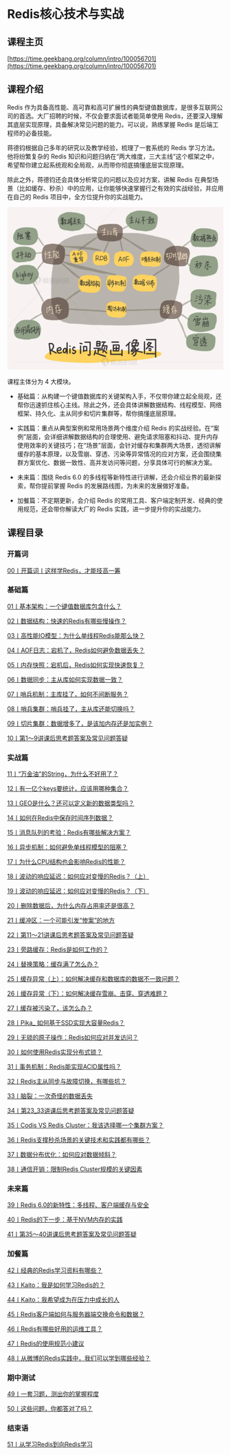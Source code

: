 # Redis核心技术与实战

## 课程主页

[https://time.geekbang.org/column/intro/100056701](https://time.geekbang.org/column/intro/100056701)

## 课程介绍

Redis 作为具备高性能、高可靠和高可扩展性的典型键值数据库，是很多互联网公司的首选。大厂招聘的时候，不仅会要求面试者能简单使用 Redis，还要深入理解其底层实现原理，具备解决常见问题的能力。可以说，熟练掌握 Redis 是后端工程师的必备技能。

蒋德钧根据自己多年的研究以及教学经验，梳理了一套系统的 Redis 学习方法。他将纷繁复杂的 Redis 知识和问题归纳在“两大维度，三大主线”这个框架之中，希望帮你建立起系统观和全局观，从而带你彻底搞懂底层实现原理。

除此之外，蒋德钧还会具体分析常见的问题以及应对方案，讲解 Redis 在典型场景（比如缓存、秒杀）中的应用，让你能够快速掌握行之有效的实战经验，并应用在自己的 Redis 项目中，全方位提升你的实战能力。

![](./images/封面.webp)

课程主体分为 4 大模块。

- 基础篇：从构建一个键值数据库的关键架构入手，不仅带你建立起全局观，还帮你迅速抓住核心主线。除此之外，还会具体讲解数据结构、线程模型、网络框架、持久化、主从同步和切片集群等，帮你搞懂底层原理。

- 实践篇：重点从典型案例和常用场景两个维度介绍 Redis 的实战经验。在“案例”层面，会详细讲解数据结构的合理使用、避免请求阻塞和抖动、提升内存使用效率的关键技巧；在“场景”层面，会针对缓存和集群两大场景，透彻讲解缓存的基本原理，以及雪崩、穿透、污染等异常情况的应对方案，还会围绕集群方案优化、数据一致性、高并发访问等问题，分享具体可行的解决方案。

- 未来篇：围绕 Redis 6.0 的多线程等新特性进行讲解，还会介绍业界的最新探索，帮你提前掌握 Redis 的发展路线图，为未来的发展做好准备。

- 加餐篇：不定期更新，会介绍 Redis 的常用工具、客户端定制开发、经典的使用规范，还会带你解读大厂的 Redis 实践，进一步提升你的实战能力。

## 课程目录

### 开篇词

[00丨开篇词丨这样学Redis，才能技高一筹](/notes/数据库/Redis/Redis核心技术与实战/开篇词/这样学Redis，才能技高一筹)

### 基础篇

[01丨基本架构：一个键值数据库包含什么？](/notes/数据库/Redis/Redis核心技术与实战/基础篇/基本架构：一个键值数据库包含什么？)

[02丨数据结构：快速的Redis有哪些慢操作？](/notes/数据库/Redis/Redis核心技术与实战/基础篇/数据结构：快速的Redis有哪些慢操作？)

[03丨高性能IO模型：为什么单线程Redis能那么快？](/notes/数据库/Redis/Redis核心技术与实战/基础篇/高性能IO模型：为什么单线程Redis能那么快？)

[04丨AOF日志：宕机了，Redis如何避免数据丢失？](/notes/数据库/Redis/Redis核心技术与实战/基础篇/AOF日志：宕机了，Redis如何避免数据丢失？)

[05丨内存快照：宕机后，Redis如何实现快速恢复？](/notes/数据库/Redis/Redis核心技术与实战/基础篇/内存快照：宕机后，Redis如何实现快速恢复？)

[06丨数据同步：主从库如何实现数据一致？](/notes/数据库/Redis/Redis核心技术与实战/基础篇/数据同步：主从库如何实现数据一致？)

[07丨哨兵机制：主库挂了，如何不间断服务？](/notes/数据库/Redis/Redis核心技术与实战/基础篇/哨兵机制：主库挂了，如何不间断服务？)

[08丨哨兵集群：哨兵挂了，主从库还能切换吗？](/notes/数据库/Redis/Redis核心技术与实战/基础篇/哨兵集群：哨兵挂了，主从库还能切换吗？)

[09丨切片集群：数据增多了，是该加内存还是加实例？](/notes/数据库/Redis/Redis核心技术与实战/基础篇/切片集群：数据增多了，是该加内存还是加实例？)

[10丨第1～9讲课后思考题答案及常见问题答疑](/notes/数据库/Redis/Redis核心技术与实战/基础篇/第1～9讲课后思考题答案及常见问题答疑)

### 实战篇

[11丨“万金油”的String，为什么不好用了？](/notes/数据库/Redis/Redis核心技术与实战/实战篇/“万金油”的String，为什么不好用了？)

[12丨有一亿个keys要统计，应该用哪种集合？](/notes/数据库/Redis/Redis核心技术与实战/实战篇/有一亿个keys要统计，应该用哪种集合？)

[13丨GEO是什么？还可以定义新的数据类型吗？](/notes/数据库/Redis/Redis核心技术与实战/实战篇/GEO是什么？还可以定义新的数据类型吗？)

[14丨如何在Redis中保存时间序列数据？](/notes/数据库/Redis/Redis核心技术与实战/实战篇/如何在Redis中保存时间序列数据？)

[15丨消息队列的考验：Redis有哪些解决方案？](/notes/数据库/Redis/Redis核心技术与实战/实战篇/消息队列的考验：Redis有哪些解决方案？)

[16丨异步机制：如何避免单线程模型的阻塞？](/notes/数据库/Redis/Redis核心技术与实战/实战篇/异步机制：如何避免单线程模型的阻塞？)

[17丨为什么CPU结构也会影响Redis的性能？](/notes/数据库/Redis/Redis核心技术与实战/实战篇/为什么CPU结构也会影响Redis的性能？)

[18丨波动的响应延迟：如何应对变慢的Redis？（上）](/notes/数据库/Redis/Redis核心技术与实战/实战篇/波动的响应延迟：如何应对变慢的Redis？上)

[19丨波动的响应延迟：如何应对变慢的Redis？（下）](/notes/数据库/Redis/Redis核心技术与实战/实战篇/波动的响应延迟：如何应对变慢的Redis？（下）)

[20丨删除数据后，为什么内存占用率还是很高？](/notes/数据库/Redis/Redis核心技术与实战/实战篇/删除数据后，为什么内存占用率还是很高？)

[21丨缓冲区：一个可能引发“惨案”的地方](/notes/数据库/Redis/Redis核心技术与实战/实战篇/缓冲区：一个可能引发“惨案”的地方)

[22丨第11～21讲课后思考题答案及常见问题答疑](/notes/数据库/Redis/Redis核心技术与实战/实战篇/第11～21讲课后思考题答案及常见问题答疑)

[23丨旁路缓存：Redis是如何工作的？](/notes/数据库/Redis/Redis核心技术与实战/实战篇/旁路缓存：Redis是如何工作的？)

[24丨替换策略：缓存满了怎么办？](/notes/数据库/Redis/Redis核心技术与实战/实战篇/替换策略：缓存满了怎么办？)

[25丨缓存异常（上）：如何解决缓存和数据库的数据不一致问题？](/notes/数据库/Redis/Redis核心技术与实战/实战篇/缓存异常（上）：如何解决缓存和数据库的数据不一致问题？)

[26丨缓存异常（下）：如何解决缓存雪崩、击穿、穿透难题？](/notes/数据库/Redis/Redis核心技术与实战/实战篇/缓存异常（下）：如何解决缓存雪崩、击穿、穿透难题？)

[27丨缓存被污染了，该怎么办？](/notes/数据库/Redis/Redis核心技术与实战/实战篇/缓存被污染了，该怎么办？)

[28丨Pika_ 如何基于SSD实现大容量Redis？](/notes/数据库/Redis/Redis核心技术与实战/实战篇/Pika_如何基于SSD实现大容量Redis？)

[29丨无锁的原子操作：Redis如何应对并发访问？](/notes/数据库/Redis/Redis核心技术与实战/实战篇/无锁的原子操作：Redis如何应对并发访问？)

[30丨如何使用Redis实现分布式锁？](/notes/数据库/Redis/Redis核心技术与实战/实战篇/如何使用Redis实现分布式锁？)

[31丨事务机制：Redis能实现ACID属性吗？](/notes/数据库/Redis/Redis核心技术与实战/实战篇/事务机制：Redis能实现ACID属性吗？)

[32丨Redis主从同步与故障切换，有哪些坑？](/notes/数据库/Redis/Redis核心技术与实战/实战篇/Redis主从同步与故障切换，有哪些坑？)

[33丨脑裂：一次奇怪的数据丢失](/notes/数据库/Redis/Redis核心技术与实战/实战篇/脑裂：一次奇怪的数据丢失)

[34丨第23_33讲课后思考题答案及常见问题答疑](/notes/数据库/Redis/Redis核心技术与实战/实战篇/第23_33讲课后思考题答案及常见问题答疑)

[35丨Codis VS Redis Cluster：我该选择哪一个集群方案？](/notes/数据库/Redis/Redis核心技术与实战/实战篇/CodisVSRedisCluster：我该选择哪一个集群方案？)

[36丨Redis支撑秒杀场景的关键技术和实践都有哪些？](/notes/数据库/Redis/Redis核心技术与实战/实战篇/Redis支撑秒杀场景的关键技术和实践都有哪些？)

[37丨数据分布优化：如何应对数据倾斜？](/notes/数据库/Redis/Redis核心技术与实战/实战篇/数据分布优化：如何应对数据倾斜？)

[38丨通信开销：限制Redis Cluster规模的关键因素](/notes/数据库/Redis/Redis核心技术与实战/实战篇/通信开销：限制RedisCluster规模的关键因素)

### 未来篇

[39丨Redis 6.0的新特性：多线程、客户端缓存与安全](/notes/数据库/Redis/Redis核心技术与实战/未来篇/Redis6.0的新特性：多线程、客户端缓存与安全)

[40丨Redis的下一步：基于NVM内存的实践](/notes/数据库/Redis/Redis核心技术与实战/未来篇/Redis的下一步：基于NVM内存的实践)

[41丨第35～40讲课后思考题答案及常见问题答疑](/notes/数据库/Redis/Redis核心技术与实战/未来篇/第35～40讲课后思考题答案及常见问题答疑)

### 加餐篇

[42丨经典的Redis学习资料有哪些？](/notes/数据库/Redis/Redis核心技术与实战/加餐篇/经典的Redis学习资料有哪些？)

[43丨Kaito：我是如何学习Redis的？](/notes/数据库/Redis/Redis核心技术与实战/加餐篇/Kaito：我是如何学习Redis的？)

[44丨Kaito：我希望成为在压力中成长的人](/notes/数据库/Redis/Redis核心技术与实战/加餐篇/Kaito：我希望成为在压力中成长的人)

[45丨Redis客户端如何与服务器端交换命令和数据？](/notes/数据库/Redis/Redis核心技术与实战/加餐篇/Redis客户端如何与服务器端交换命令和数据？)

[46丨Redis有哪些好用的运维工具？](/notes/数据库/Redis/Redis核心技术与实战/加餐篇/Redis有哪些好用的运维工具？)

[47丨Redis的使用规范小建议](/notes/数据库/Redis/Redis核心技术与实战/加餐篇/Redis的使用规范小建议)

[48丨从微博的Redis实践中，我们可以学到哪些经验？](/notes/数据库/Redis/Redis核心技术与实战/加餐篇/从微博的Redis实践中，我们可以学到哪些经验？)

### 期中测试

[49丨一套习题，测出你的掌握程度](/notes/数据库/Redis/Redis核心技术与实战/期中测试/一套习题，测出你的掌握程度)

[50丨这些问题，你都答对了吗？](/notes/数据库/Redis/Redis核心技术与实战/期中测试/这些问题，你都答对了吗？)

### 结束语

[51丨从学习Redis到向Redis学习](/notes/数据库/Redis/Redis核心技术与实战/结束语/从学习Redis到向Redis学习)